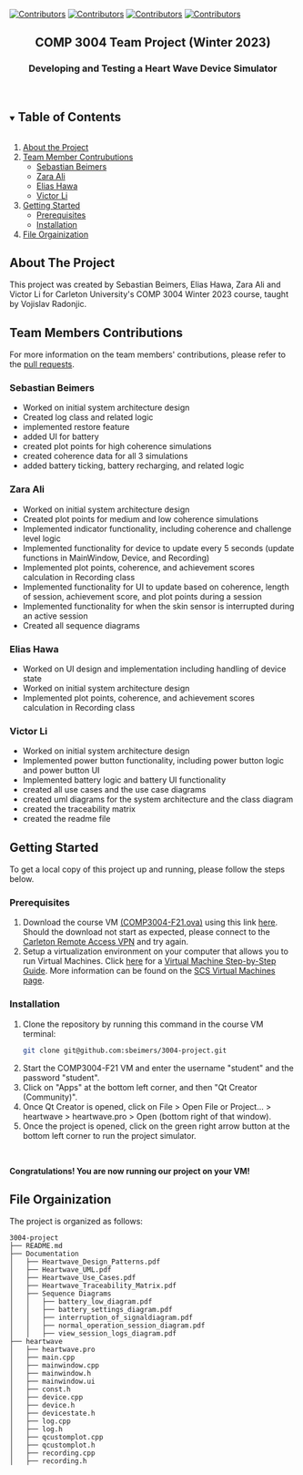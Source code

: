 [![Contributors][contributors-shield1]][contributors-url1]
[![Contributors][contributors-shield3]][contributors-url3]
[![Contributors][contributors-shield2]][contributors-url2]
[![Contributors][contributors-shield4]][contributors-url4]


<p align="center">
  <h2 align="center">COMP 3004 Team Project (Winter 2023)</h2>
  <h3 align="center">Developing and Testing a Heart Wave Device Simulator</h3>
<br>

<details open="open">
  <summary><h2 style="display: inline-block">Table of Contents</h2></summary>
  <ol>
    <li><a href="#about-the-project">About the Project</a></li>
    <li>
      <a href="#team-members-contributions">Team Member Contrubutions</a>
      <ul>
        <li><a href="#sebastian-beimers">Sebastian Beimers</a></li>
        <li><a href="#zara-ali">Zara Ali</a></li>
        <li><a href="#elias-hawa">Elias Hawa</a></li>
         <li><a href="#victor-li">Victor Li</a></li>
      </ul>
    </li>
    <li>
      <a href="#getting-started">Getting Started</a>
      <ul>
        <li><a href="#prerequisites">Prerequisites</a></li>
        <li><a href="#installation">Installation</a></li>
      </ul>
    </li>
    <li><a href="#file-orgainization">File Orgainization</a></li>
  </ol>
</details>

## About The Project

This project was created by Sebastian Beimers, Elias Hawa, Zara Ali and Victor Li for Carleton University's COMP 3004 Winter 2023 course, taught by Vojislav Radonjic.

## Team Members Contributions
For more information on the team members' contributions, please refer to the <a href="https://github.com/sbeimers/3004-project/pulls?page=1&q=is%3Apr+is%3Aclosed+">pull requests</a>.

### Sebastian Beimers
- Worked on initial system architecture design
- Created log class and related logic
- implemented restore feature
- added UI for battery
- created plot points for high coherence simulations
- created coherence data for all 3 simulations
- added battery ticking, battery recharging, and related logic 

### Zara Ali
- Worked on initial system architecture design 
- Created plot points for medium and low coherence simulations
- Implemented indicator functionality, including coherence and challenge level logic 
- Implemented functionality for device to update every 5 seconds (update functions in MainWindow, Device, and Recording)
- Implemented plot points, coherence, and achievement scores calculation in Recording class
- Implemented functionality for UI to update based on coherence, length of session, achievement score, and plot points during a session
- Implemented functionality for when the skin sensor is interrupted during an active session
- Created all sequence diagrams 

### Elias Hawa
- Worked on UI design and implementation including handling of device state
- Worked on initial system architecture design 
- Implemented plot points, coherence, and achievement scores calculation in Recording class

### Victor Li
- Worked on initial system architecture design 
- Implemented power button functionality, including power button logic and power button UI
- Implemented battery logic and battery UI functionality
- created all use cases and the use case diagrams
- created uml diagrams for the system architecture and the class diagram
- created the traceability matrix 
- created the readme file

## Getting Started
To get a local copy of this project up and running, please follow the steps below.

### Prerequisites
<ol> 
  <li> Download the course VM <a href="https://carleton.ca/scs/tech-support/virtual-machines/">(COMP3004-F21.ova)</a> using this link <a href="https://carleton.ca/scs/tech-support/virtual-machines/">here</a>. Should the download not start as expected, please connect to the <a href="https://carleton.ca/its/help-centre/remote-access/">Carleton Remote Access VPN</a> and try again.

  <li> Setup a virtualization environment on your computer that allows you to run Virtual Machines. Click <a href="https://carleton.ca/scs/tech-support/virtual-machines/virtual-machine-technical-support/virtual-machine-step-by-step-guide/">here</a> for a <a href="https://carleton.ca/scs/tech-support/virtual-machines/virtual-machine-technical-support/virtual-machine-step-by-step-guide/">Virtual Machine Step-by-Step Guide</a>. More information can be found on the <a href="https://carleton.ca/scs/tech-support/virtual-machines/">SCS Virtual Machines page</a>.
</ol>

### Installation

1. Clone the repository by running this command in the course VM terminal:
   ```sh
   git clone git@github.com:sbeimers/3004-project.git
   ```
2. Start the COMP3004-F21 VM and enter the username "student" and the password "student".
3. Click on "Apps" at the bottom left corner, and then "Qt Creator (Community)".
4. Once Qt Creator is opened, click on File > Open File or Project... > heartwave > heartwave.pro > Open (bottom right of that window).
5. Once the project is opened, click on the green right arrow button at the bottom left corner to run the project simulator.
<br />

**Congratulations! You are now running our project on your VM!**
<br />

## File Orgainization
The project is organized as follows:
```
3004-project
├── README.md
├── Documentation
│   ├── Heartwave_Design_Patterns.pdf
│   ├── Heartwave_UML.pdf
│   ├── Heartwave_Use_Cases.pdf
│   ├── Heartwave_Traceability_Matrix.pdf
│   ├── Sequence Diagrams
│   │   ├── battery_low_diagram.pdf
│   │   ├── battery_settings_diagram.pdf
│   │   ├── interruption_of_signaldiagram.pdf
│   │   ├── normal_operation_session_diagram.pdf
│   │   ├── view_session_logs_diagram.pdf
├── heartwave
│   ├── heartwave.pro
│   ├── main.cpp
│   ├── mainwindow.cpp
│   ├── mainwindow.h
│   ├── mainwindow.ui
│   ├── const.h
│   ├── device.cpp
│   ├── device.h
│   ├── devicestate.h
│   ├── log.cpp
│   ├── log.h
│   ├── qcustomplot.cpp
│   ├── qcustomplot.h
│   ├── recording.cpp
│   ├── recording.h
```





<!-- https://www.markdownguide.org/basic-syntax/#reference-style-links -->
[contributors-shield1]: https://img.shields.io/static/v1?label=Contributor&message=Sebastian_Beimier&color=afff75&style=for-the-badge
[contributors-url1]: https://github.com/sbeimers
[contributors-shield2]: https://img.shields.io/static/v1?label=Contributor&message=Zara_Ali&color=afff75&style=for-the-badge
[contributors-url2]: https://github.com/zaraahlie
[contributors-shield3]: https://img.shields.io/static/v1?label=Contributor&message=Elias_Hawa&color=afff75&style=for-the-badge
[contributors-url3]: https://github.com/MathyouMB
[contributors-shield4]: https://img.shields.io/static/v1?label=Contributor&message=Victor_Li&color=afff75&style=for-the-badge
[contributors-url4]: https://github.com/VictorLi5611

